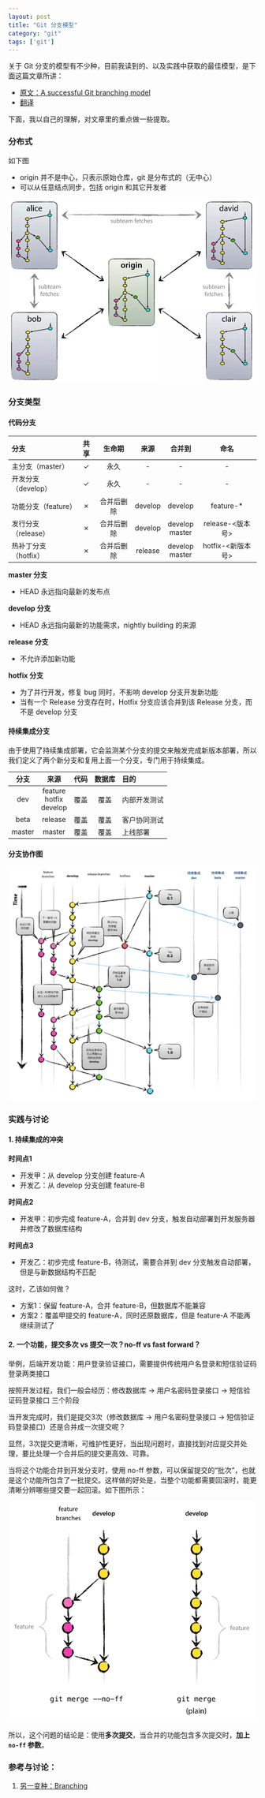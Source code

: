 ```yaml
---
layout: post
title: "Git 分支模型"
category: "git"
tags: ['git']
---
```


关于 Git 分支的模型有不少种，目前我读到的、以及实践中获取的最佳模型，是下面这篇文章所讲：

* [原文：A successful Git branching model](https://nvie.com/posts/a-successful-git-branching-model/)
* [翻译](https://juejin.im/entry/570cca4271cfe4006735d3bd)

下面，我以自己的理解，对文章里的重点做一些提取。

<!-- more -->

### 分布式

如下图

* origin 并不是中心，只表示原始仓库，git 是分布式的（无中心）
* 可以从任意结点同步，包括 origin 和其它开发者

![](/images/posts/git_branch_mode/distribute_mode.jpg)

### 分支类型

#### 代码分支

| 分支              | 共享 | 生命期 | 来源 | 合并到 | 命名 |
|:-----------------|:----:|:-----:|:----:|:-----:|:---:|
| 主分支（master）   | ✓  | 永久    | -    | -     | -    |
| 开发分支（develop） | ✓ | 永久     | -    | -     | -   |
| 功能分支（feature） | ✗ | 合并后删除 | develop | develop | feature-* | 
| 发行分支（release） | ✗ | 合并后删除 | develop | develop<br>master | release-<版本号> |
| 热补丁分支（hotfix）| ✗ | 合并后删除 | release | develop<br>master | hotfix-<新版本号> |

**master 分支**

* HEAD 永远指向最新的发布点

**develop 分支**

* HEAD 永远指向最新的功能需求，nightly building 的来源

**release 分支**

* 不允许添加新功能

**hotfix 分支**

* 为了并行开发，修复 bug 同时，不影响 develop 分支开发新功能
* 当有一个 Release 分支存在时，Hotfix 分支应该合并到该 Release 分支，而不是 develop 分支

#### 持续集成分支

由于使用了持续集成部署，它会监测某个分支的提交来触发完成新版本部署，所以我们定义了两个新分支和复用上面一个分支，专门用于持续集成。

| 分支   | 来源                 | 代码 | 数据库 | 目的        |
|:------:|:-------------------:|:----:|:-----:|:-----------|
| dev    | feature <br>hotfix <br> develop | 覆盖 | 覆盖   | 内部开发测试 |
| beta   | release             | 覆盖 | 覆盖   | 客户协同测试 |
| master | master              | 覆盖 | 覆盖   | 上线部署    |


#### 分支协作图

![](/images/posts/git_branch_mode/gitflow-model.src.001.jpeg)


### 实践与讨论

#### 1. 持续集成的冲突

**时间点1**

* 开发甲：从 develop 分支创建 feature-A
* 开发乙：从 develop 分支创建 feature-B 

**时间点2**

* 开发甲：初步完成 feature-A，合并到 dev 分支，触发自动部署到开发服务器并修改了数据库结构

**时间点3**

* 开发乙：初步完成 feature-B，待测试，需要合并到 dev 分支触发自动部署，但是与新数据结构不匹配

这时，乙该如何做？

* 方案1：保留 feature-A，合并 feature-B，但数据库不能兼容
* 方案2：覆盖甲提交的 feature-A，同时还原数据库，但是 feature-A 不能再继续测试了

#### 2. 一个功能，提交多次 vs 提交一次？no-ff vs fast forward？

举例，后端开发功能：用户登录验证接口，需要提供传统用户名登录和短信验证码登录两类接口

按照开发过程，我们一般会经历：修改数据库 -> 用户名密码登录接口 -> 短信验证码登录接口 三个阶段

当开发完成时，我们是提交3次（修改数据库 -> 用户名密码登录接口 -> 短信验证码登录接口）还是合并成一次提交呢？

显然，3次提交更清晰，可维护性更好，当出现问题时，直接找到对应提交并处理，要比处理一个合并后的提交更高效、可靠。

当将这个功能合并到开发分支时，使用 no-ff 参数，可以保留提交的“批次”，也就是这个功能所包含了一批提交。这样做的好处是，当整个功能都需要回滚时，能更清晰分辨哪些提交要一起回滚。如下图所示：

![](/images/posts/git_branch_mode/merge-without-ff@2x.png)

所以，这个问题的结论是：使用**多次提交**，当合并的功能包含多次提交时，**加上 `no-ff` 参数**。



### 参考与讨论：

1. [另一变种：Branching](https://gist.github.com/digitaljhelms/4287848)


